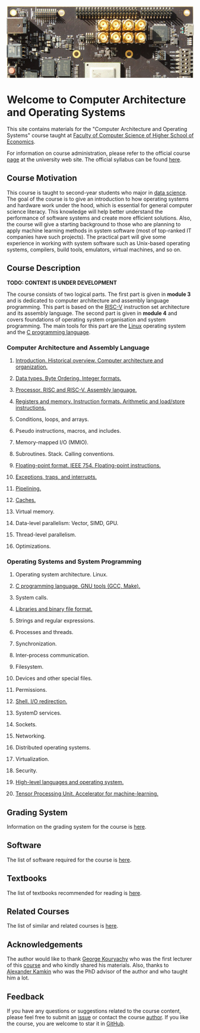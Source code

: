 ![SiFive HiFive Unleashed](images/hifive-unleashed-logo.png)

# Welcome to Computer Architecture and Operating Systems

This site contains materials for the "Computer Architecture and Operating Systems" course taught at
[Faculty of Computer Science of Higher School of Economics](https://cs.hse.ru/en/).

For information on course administration, please refer to the
official course [page](http://wiki.cs.hse.ru/ACOS_DSBA_2020/2021) at the university web site.
The official syllabus can be found [here](https://www.hse.ru/edu/courses/375268865).

## Course Motivation

This course is taught to second-year students who major in [data science](https://www.hse.ru/en/ba/data/).
The goal of the course is to give an introduction to how operating systems and hardware work under the hood,
which is essential for general computer science literacy.
This knowledge will help better understand the performance of software systems and create more efficient solutions.
Also, the course will give a starting background to those who are planning to apply machine learning methods
in system software (most of top-ranked IT companies have such projects).
The practical part will give some experience in working with system software such as Unix-based operating systems,
compilers, build tools, emulators, virtual machines, and so on. 

## Course Description

__TODO: CONTENT IS UNDER DEVELOPMENT__ 

The course consists of two logical parts.
The first part is given in __module 3__ and is dedicated to computer architecture and assembly language programming.
This part is based on the [RISC-V](https://en.wikipedia.org/wiki/RISC-V) instruction set architecture
and its assembly language.
The second part is given in __module 4__ and covers foundations of operating system organisation and system programming.
The main tools for this part are the [Linux](https://en.wikipedia.org/wiki/Linux) operating system and
the [C programming language](https://en.wikipedia.org/wiki/C_%28programming_language%29).

### Computer Architecture and Assembly Language

1. [Introduction. Historical overview. Computer architecture and organization.](part1ca/01_Introduction/lecture.md)
   <!--- [CODR] Chapter 1, [MIT 6.172] Lecture 1. [SCO] --> 

2. [Data types. Byte Ordering. Integer formats.](part1ca/02_DataTypes/lecture.md)
   <!--- [CSPP] Chapter 2. -->

3. [Processor. RISC and RISC-V. Assembly language.](part1ca/03_CPU/lecture.md)

4. [Registers and memory. Instruction formats. Arithmetic and load/store instructions.](part1ca/04_Instructions/lecture.md)

5. Conditions, loops, and arrays.

6. Pseudo instructions, macros, and includes.
 
7. Memory-mapped I/O (MMIO).

8. Subroutines. Stack. Calling conventions.

9. [Floating-point format. IEEE 754. Floating-point instructions.](part1ca/09_FP/lecture.md)

10. [Exceptions, traps, and interrupts.](part1ca/10_Exceptions/lecture.md)

11. [Pipelining.](part1ca/11_Pipeline/lecture.md)

12. [Caches.](part1ca/12_Caches/lecture.md)

13. Virtual memory.

14. Data-level parallelism: Vector, SIMD, GPU.

15. Thread-level parallelism.

16. Optimizations.

### Operating Systems and System Programming

1. Operating system architecture. Linux.

2. [C programming language. GNU tools (GCC, Make).](part2os/02_C/lecture.md)

3. System calls.

4. [Libraries and binary file format.](part2os/04_Linking/lecture.md)

5. Strings and regular expressions.

6. Processes and threads.

7. Synchronization.

8. Inter-process communication.

9. Filesystem.

10. Devices and other special files.

11. Permissions.

12. [Shell. I/O redirection.](part2os/12_Shell/lecture.md)

13. SystemD services.

14. Sockets.

15. Networking.

16. Distributed operating systems.

17. Virtualization.

18. Security.

19. [High-level languages and operating system.](part2os/19_Python/lecture.md)

20. [Tensor Processing Unit. Accelerator for machine-learning.](part2os/20_TPU/lecture.md)

## Grading System

Information on the grading system for the course is [here](grades.md).

## Software

The list of software required for the course is [here](software.md). 

## Textbooks

The list of textbooks recommended for reading is [here](books.md).

## Related Courses

The list of similar and related courses is [here](courses.md).

## Acknowledgements

The author would like to thank [George Kouryachy](https://uneex.ru/) who was the first lecturer
of this [course](https://uneex.ru/HSE) and who kindly shared his materials.
Also, thanks to [Alexander Kamkin](https://www.hse.ru/org/persons/209608913)
who was the PhD advisor of the author and who taught him a lot.

## Feedback

If you have any questions or suggestions related to the course content, please feel free to submit
an [issue](https://github.com/andrewt0301/hse-acos-course/issues)
or contact the course [author](https://github.com/andrewt0301). 
If you like the course, you are welcome to star it in
[GitHub](https://github.com/andrewt0301/hse-acos-course).
